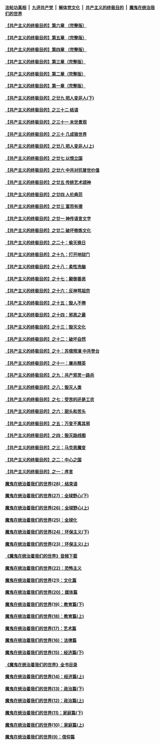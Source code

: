 

####  [法轮功真相](../../../../basic/blob/master/README.md?t=04130630) &nbsp;|&nbsp; [九评共产党](../../../../9ping.md/blob/master/README.md?t=04130630) &nbsp;|&nbsp; [解体党文化](../../../../jtdwh.md/blob/master/README.md?t=04130630)  &nbsp;|&nbsp; [共产主义的终极目的](../../../../gczydzjmd.md/blob/master/README.md?t=04130630) &nbsp;|&nbsp; [魔鬼在统治我们的世界](../../../../mgztzwmdsj.md/blob/master/README.md?t=04130630) 

#### [【共产主义的终极目的】第六章 （完整版）](../pages/nsc422/n11428913.md?t=04130630) 

#### [【共产主义的终极目的】第五章 （完整版）](../pages/nsc422/n11428912.md?t=04130630) 

#### [【共产主义的终极目的】第四章 （完整版）](../pages/nsc422/n11428907.md?t=04130630) 

#### [【共产主义的终极目的】第三章（完整版）](../pages/nsc422/n11428848.md?t=04130630) 

#### [【共产主义的终极目的】第二章（完整版）](../pages/nsc422/n11428831.md?t=04130630) 

#### [【共产主义的终极目的】第一章（完整版）](../pages/nsc422/n11417651.md?t=04130630) 

#### [【共产主义的终极目的】之廿九 把人变非人(下)](../pages/nsc422/n11344140.md?t=04130630) 

#### [【共产主义的终极目的】之三十二 结语](../pages/nsc422/n11360535.md?t=04130630) 

#### [【共产主义的终极目的】之三十一 末世景观](../pages/nsc422/n11351129.md?t=04130630) 

#### [【共产主义的终极目的】之三十 几成狼世界](../pages/nsc422/n11348280.md?t=04130630) 

#### [【共产主义的终极目的】之廿八 把人变非人(上)](../pages/nsc422/n11340492.md?t=04130630) 

#### [【共产主义的终极目的】之廿七 以恨立国](../pages/nsc422/n11336944.md?t=04130630) 

#### [【共产主义的终极目的】之廿六 中共对抗普世价值](../pages/nsc422/n11324785.md?t=04130630) 

#### [【共产主义的终极目的】之廿五 传统艺术颂神](../pages/nsc422/n11296396.md?t=04130630) 

#### [【共产主义的终极目的】之廿四 人伦典范](../pages/nsc422/n11296397.md?t=04130630) 

#### [【共产主义的终极目的】之廿三 富而有德](../pages/nsc422/n11283598.md?t=04130630) 

#### [【共产主义的终极目的】之廿一 神传语言文字](../pages/nsc422/n11263265.md?t=04130630) 

#### [【共产主义的终极目的】之廿二 破坏修炼文化](../pages/nsc422/n11245728.md?t=04130630) 

#### [【共产主义的终极目的】之二十：偷天换日](../pages/nsc422/n11238846.md?t=04130630) 

#### [【共产主义的终极目的】之十九：打开地狱门](../pages/nsc422/n11206376.md?t=04130630) 

#### [【共产主义的终极目的】之十八：柔性洗脑](../pages/nsc422/n11199994.md?t=04130630) 

#### [【共产主义的终极目的】之十七：颠倒善恶](../pages/nsc422/n11179782.md?t=04130630) 

#### [【共产主义的终极目的】之十六：反神骂祖宗](../pages/nsc422/n11166798.md?t=04130630) 

#### [【共产主义的终极目的】之十五：毁人不倦](../pages/nsc422/n11166792.md?t=04130630) 

#### [【共产主义的终极目的】之十四：邪恶之最](../pages/nsc422/n11150249.md?t=04130630) 

#### [【共产主义的终极目的】之十三：毁灭文化](../pages/nsc422/n11135227.md?t=04130630) 

#### [【共产主义的终极目的】之十二：破坏自然](../pages/nsc422/n11135214.md?t=04130630) 

#### [【共产主义的终极目的】之十：苏俄预演 中共登台](../pages/nsc422/n11118424.md?t=04130630) 

#### [【共产主义的终极目的】之十一：屠杀精英](../pages/nsc422/n11118442.md?t=04130630) 

#### [【共产主义的终极目的】之九：共产邪灵一路杀](../pages/nsc422/n11114139.md?t=04130630) 

#### [【共产主义的终极目的】之八：毁灭人类](../pages/nsc422/n11108503.md?t=04130630) 

#### [【共产主义的终极目的】之七：受苦的还是工农](../pages/nsc422/n11101809.md?t=04130630) 

#### [【共产主义的终极目的】之六：甜头和苦头](../pages/nsc422/n11096971.md?t=04130630) 

#### [【共产主义的终极目的】之五：万变不离其邪](../pages/nsc422/n11091285.md?t=04130630) 

#### [【共产主义的终极目的】之四：毁灭路线图](../pages/nsc422/n11086284.md?t=04130630) 

#### [【共产主义的终极目的】之三：马克思魔变](../pages/nsc422/n11061941.md?t=04130630) 

#### [【共产主义的终极目的】之二：中心之国](../pages/nsc422/n11047728.md?t=04130630) 

#### [【共产主义的终极目的】之一：序言](../pages/nsc422/n11086077.md?t=04130630) 

#### [魔鬼在统治着我们的世界(28)：结束语](../pages/nsc422/n10936246.md?t=04130630) 

#### [魔鬼在统治着我们的世界(27)：全球野心(下)](../pages/nsc422/n10928319.md?t=04130630) 

#### [魔鬼在统治着我们的世界(26)：全球野心(上)](../pages/nsc422/n10900318.md?t=04130630) 

#### [魔鬼在统治着我们的世界(25)：全球化](../pages/nsc422/n10788205.md?t=04130630) 

#### [魔鬼在统治着我们的世界(24)：环保主义(下)](../pages/nsc422/n10695307.md?t=04130630) 

#### [魔鬼在统治着我们的世界(23)：环保主义(上)](../pages/nsc422/n10688613.md?t=04130630) 

#### [《魔鬼在统治着我们的世界》音频下载](../pages/nsc422/n10635553.md?t=04130630) 

#### [魔鬼在统治着我们的世界(22)：恐怖主义](../pages/nsc422/n10614727.md?t=04130630) 

#### [魔鬼在统治着我们的世界(21)：文化篇](../pages/nsc422/n10597706.md?t=04130630) 

#### [魔鬼在统治着我们的世界(20)：媒体篇](../pages/nsc422/n10586579.md?t=04130630) 

#### [魔鬼在统治着我们的世界(19)：教育篇(下)](../pages/nsc422/n10564808.md?t=04130630) 

#### [魔鬼在统治着我们的世界(18)：教育篇(上)](../pages/nsc422/n10526970.md?t=04130630) 

#### [魔鬼在统治着我们的世界(17)：艺术篇](../pages/nsc422/n10499093.md?t=04130630) 

#### [魔鬼在统治着我们的世界(16)：法律篇](../pages/nsc422/n10485969.md?t=04130630) 

#### [魔鬼在统治着我们的世界(15)：经济篇(下)](../pages/nsc422/n10469975.md?t=04130630) 

#### [《魔鬼在统治着我们的世界》全书目录](../pages/nsc422/n10464261.md?t=04130630) 

#### [魔鬼在统治着我们的世界(14)：经济篇(上)](../pages/nsc422/n10457370.md?t=04130630) 

#### [魔鬼在统治着我们的世界(13)：政治篇(下)](../pages/nsc422/n10448270.md?t=04130630) 

#### [魔鬼在统治着我们的世界(12)：政治篇(上)](../pages/nsc422/n10444576.md?t=04130630) 

#### [魔鬼在统治着我们的世界(11)：家庭篇(下)](../pages/nsc422/n10440961.md?t=04130630) 

#### [魔鬼在统治着我们的世界(10)：家庭篇(上)](../pages/nsc422/n10435448.md?t=04130630) 

#### [魔鬼在统治着我们的世界(9)：信仰篇](../pages/nsc422/n10432159.md?t=04130630) 

